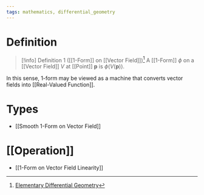 ```yaml
---
tags: mathematics, differential_geometry
---
```


# Definition

> [!info] Definition 1 ([[1-Form]] on [[Vector Field]])[^1]
> A [[1-Form]] $\phi$ on a [[Vector Field]] $V$ at [[Point]] $\mathbf{p}$ is $\phi(V(\mathbf{p}))$.

In this sense, 1-form may be viewed as a machine that converts vector fields into [[Real-Valued Function]].

# Types
- [[Smooth 1-Form on Vector Field]]
	
# [[Operation]]
- [[1-Form on Vector Field Linearity]]

[^1]: [Elementary Differential Geometry](zotero://open-pdf/library/items/F6CCEWIU?page=39)